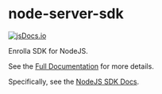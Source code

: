 # node-server-sdk

[![jsDocs.io](https://img.shields.io/badge/jsDocs.io-reference-blue)](https://www.jsdocs.io/package/@enrolla/node-server-sdk)

Enrolla SDK for NodeJS.

See the [Full Documentation](https://docs.enrolla.io) for more details.

Specifically, see the [NodeJS SDK Docs](https://docs.enrolla.io/sdk/node).
